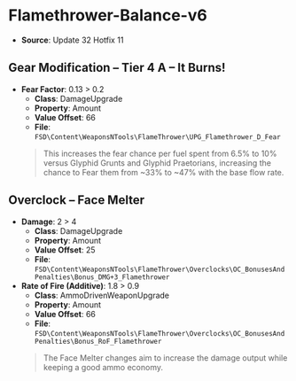 # Flamethrower-Balance-v6
* **Source**: Update 32 Hotfix 11

## Gear Modification – Tier 4 A – It Burns!
* **Fear Factor**: 0.13 > 0.2
  * **Class**: DamageUpgrade
  * **Property**: Amount
  * **Value Offset**: 66
  * **File**: `FSD\Content\WeaponsNTools\FlameThrower\UPG_Flamethrower_D_Fear`
  > This increases the fear chance per fuel spent from 6.5% to 10% versus Glyphid Grunts and Glyphid Praetorians, increasing the chance to Fear them from ~33% to ~47% with the base flow rate.

## Overclock – Face Melter
* **Damage**: 2 > 4
  * **Class**: DamageUpgrade
  * **Property**: Amount
  * **Value Offset**: 25
  * **File**: `FSD\Content\WeaponsNTools\FlameThrower\Overclocks\OC_BonusesAndPenalties\Bonus_DMG+3_Flamethrower`
* **Rate of Fire (Additive)**: 1.8 > 0.9 <!-- 30% > 15% -->
  * **Class**: AmmoDrivenWeaponUpgrade
  * **Property**: Amount
  * **Value Offset**: 66
  * **File**: `FSD\Content\WeaponsNTools\FlameThrower\Overclocks\OC_BonusesAndPenalties\Bonus_RoF_Flamethrower`
  > The Face Melter changes aim to increase the damage output while keeping a good ammo economy.
